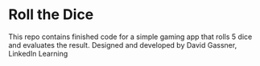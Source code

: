 # Roll the Dice
This repo contains finished code for a simple gaming app that rolls 5 dice and evaluates the result.
Designed and developed by David Gassner, LinkedIn Learning
